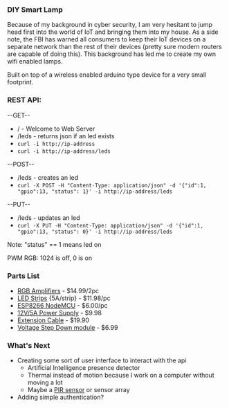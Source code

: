 ### DIY Smart Lamp
Because of my background in cyber security, I am very hesitant to jump head
first into the world of IoT and bringing them into my house. As a side note, the
FBI has warned all consumers to keep their IoT devices on a separate network 
than the rest of their devices (pretty sure modern routers are capable of doing
this). This background has led me to create my own wifi enabled lamps. 

Built on top of a wireless enabled arduino type device for a very small
footprint.

### REST API:

--GET-- 
+ / - Welcome to Web Server
+ /leds - returns json if an led exists
+ `curl -i http://ip-address`
+ `curl -i http://ip-address/leds`

--POST--
+ /leds - creates an led
+ `curl -X POST -H "Content-Type: application/json" -d '{"id":1, "gpio":13, "status": 1}' -i http://ip-address/leds`

--PUT--
+ /leds - updates an led
+ `curl -X PUT -H "Content-Type: application/json" -d '{"id":1, "gpio":13, "status": 0}' -i http://ip-address/leds`


Note: "status" == 1 means led on

PWM RGB: 1024 is off, 0 is on

### Parts List
+ [RGB Amplifiers](https://www.amazon.com/SUPERNIGHT-Lights-Channels-Amplifier-Repeater/dp/B01LZAVJJL/ref=pd_sbs_60_3/136-3110762-0813959?_encoding=UTF8&pd_rd_i=B01LZAVJJL&pd_rd_r=0d5828e4-324e-11e9-acf9-71fc83dc301e&pd_rd_w=3lBCV&pd_rd_wg=OhYFF&pf_rd_p=588939de-d3f8-42f1-a3d8-d556eae5797d&pf_rd_r=AWDWRBXG9J1T1NWEY6K0&psc=1&refRID=AWDWRBXG9J1T1NWEY6K0) - $14.99/2pc
+ [LED Strips](https://www.amazon.com/SUPERNIGHT-Waterproof-300LEDs-Changing-Flexible/dp/B00DTOAWZ2/ref=pd_bxgy_267_2/136-3110762-0813959?_encoding=UTF8&pd_rd_i=B00DTOAWZ2&pd_rd_r=5f88618f-324b-11e9-a6c1-83a6775f2fe5&pd_rd_w=zXYES&pd_rd_wg=AFCyE&pf_rd_p=6725dbd6-9917-451d-beba-16af7874e407&pf_rd_r=97XMBT53S2PTWARD158J&psc=1&refRID=97XMBT53S2PTWARD158J) {5A/strip} - $11.98/pc
+ [ESP8266 NodeMCU](https://www.amazon.com/HiLetgo-Internet-Development-Wireless-Micropython/dp/B010N1SPRK/ref=asc_df_B010O1G1ES/?tag=hyprod-20&linkCode=df0&hvadid=309818716690&hvpos=1o1&hvnetw=g&hvrand=4638120028514079272&hvpone=&hvptwo=&hvqmt=&hvdev=c&hvdvcmdl=&hvlocint=&hvlocphy=9033789&hvtargid=pla-361876718784&th=1) - $6.00/pc
+ [12V/5A Power Supply](https://www.amazon.com/dp/B008FKDK2M/ref=emc_b_5_t) - $9.98
+ [Extension Cable](https://www.amazon.com/C-able-Extension-Lights-Extend-Connectors/dp/B07FDW4M89/ref=pd_sim_86_2/136-3110762-0813959?_encoding=UTF8&pd_rd_i=B07FDW4M89&pd_rd_r=19a08995-324e-11e9-be6e-798520fb1ea5&pd_rd_w=HAKyi&pd_rd_wg=X4JN2&pf_rd_p=90485860-83e9-4fd9-b838-b28a9b7fda30&pf_rd_r=6Q32Z8FXHNCM3JEEYBZK&psc=1&refRID=6Q32Z8FXHNCM3JEEYBZK) - $19.90
+ [Voltage Step Down module](https://www.amazon.com/Converter-Module-LM2596S-ADJ-3-2V-40V-1-25V-35V/dp/B07DMGPB9R/ref=pd_day0_hl_263_6/136-3110762-0813959?_encoding=UTF8&pd_rd_i=B07DMGPB9R&pd_rd_r=18262d94-37c9-11e9-9879-bb7f1328ddae&pd_rd_w=Cprew&pd_rd_wg=pIEv1&pf_rd_p=ad07871c-e646-4161-82c7-5ed0d4c85b07&pf_rd_r=XJVMR014A7FEGBVSE93X&psc=1&refRID=XJVMR014A7FEGBVSE93X) - $6.99

### What's Next
+ Creating some sort of user interface to interact with the api
  + Artificial Intelligence presence detector
  + Thermal instead of motion because I work on a computer without moving a lot
  + Maybe a [PIR sensor](https://makezine.com/projects/presence-lights/) or sensor array
+ Adding simple authentication?
